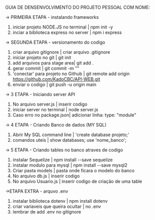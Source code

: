 GUIA DE DENSENVOLVIMENTO DO PROJETO PESSOAL COM NOME: 

-> PRIMEIRA ETAPA - instalando frameworks
1. iniciar projeto NODE.JS no terminal |  npm init -y
2. inciar a biblioteca express no server | npm i express

-> SEGUNDA ETAPA - versionamento do codigo
1. criar arquivo gitignore | criar arquivo .gitignore
2. iniciar projeto no git | git init
3. add arquivos para stage area| git add .
4. gerar commit | git commit -m ""
5. 'conectar' para projeto no Github | git remote add origin https://github.com/KadoCBC/API-WEB.git
6. enviar o codigo | git push -u origin main

-> 3 ETAPA - Iniciando server API
1. No arquivo server.js | inserir codigo
2. iniciar server no terminal | node server.js
2. Caso erro no package.json| adicionar linha: type: "module"

-> 4 ETAPA - Criando Banco de dados (MY SQL)
1. Abrir My SQL command line | 'create database projeto;'
2. comandos uteis | show databases;   use 'nome_banco';

-> 5 ETAPA - Criando tables no banco atraves de codigo
1. instalar Sequelize | npm install --save sequelize
2. instalar modulo para mysql | npm install --save mysql2
3. Criar pasta models | pasta onde ficara o modelo do banco
4. No arquivo db.js | inserir codigo
5. No arquivo Usuario.js | inserir codigo de criação de uma table

->ETAPA EXTRA - arquvo .env
1. instalar biblioteca dotenv | npm install dotenv
2. criar variaveis que queira ocultar | no .env
3. lembrar de add .env no gitignore